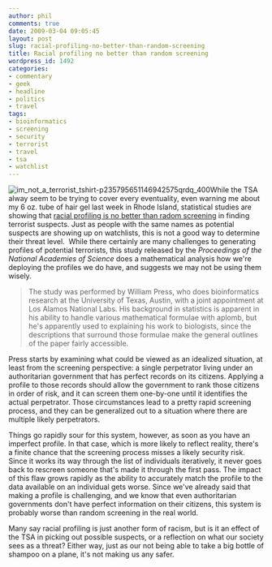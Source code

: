 ```yaml
---
author: phil
comments: true
date: 2009-03-04 09:05:45
layout: post
slug: racial-profiling-no-better-than-random-screening
title: Racial profiling no better than random screening
wordpress_id: 1492
categories:
- commentary
- geek
- headline
- politics
- travel
tags:
- bioinformatics
- screening
- security
- terrorist
- travel
- tsa
- watchlist
---
```


![im_not_a_terrorist_tshirt-p235795651146942575qrdq_400](http://www.fak3r.com/wp-content/uploads/2009/03/im_not_a_terrorist_tshirt-p235795651146942575qrdq_400-150x150.jpg)While the TSA alway seem to be trying to cover every eventuality, even warning me about my 6 oz. tube of hair gel last week in Rhode Island, statistical studies are showing that [racial profiling is no better than radom screening](http://www.schneier.com/blog/archives/2009/02/racial_profilin.html) in finding terrorist suspects. Just as people with the same names as potential suspects are showing up on watchlists, this is not a good way to determine their threat level.  While there certainly are many challenges to generating profiles of potential terrorists, this study released by the _Proceedings of the National Academies of Science_ does a mathematical analysis how we're deploying the profiles we do have, and suggests we may not be using them wisely.


> The study was performed by William Press, who does bioinformatics research at the University of Texas, Austin, with a joint appointment at Los Alamos National Labs. His background in statistics is apparent in his ability to handle various mathematical formulae with aplomb, but he's apparently used to explaining his work to biologists, since the descriptions that surround those formulae make the general outlines of the paper fairly accessible.

Press starts by examining what could be viewed as an idealized situation, at least from the screening perspective: a single perpetrator living under an authoritarian government that has perfect records on its citizens. Applying a profile to those records should allow the government to rank those citizens in order of risk, and it can screen them one-by-one until it identifies the actual perpetrator. Those circumstances lead to a pretty rapid screening process, and they can be generalized out to a situation where there are multiple likely perpetrators.

Things go rapidly sour for this system, however, as soon as you have an imperfect profile. In that case, which is more likely to reflect reality, there's a finite chance that the screening process misses a likely security risk. Since it works its way through the list of individuals iteratively, it never goes back to rescreen someone that's made it through the first pass. The impact of this flaw grows rapidly as the ability to accurately match the profile to the data available on an individual gets worse. Since we've already said that making a profile is challenging, and we know that even authoritarian governments don't have perfect information on their citizens, this system is probably worse than random screening in the real world.


Many say racial profiling is just another form of racism, but is it an effect of the TSA in picking out possible suspects, or a reflection on what our society sees as a threat?  Either way, just as our not being able to take a big bottle of shampoo on a plane, it's not making us any safer.
